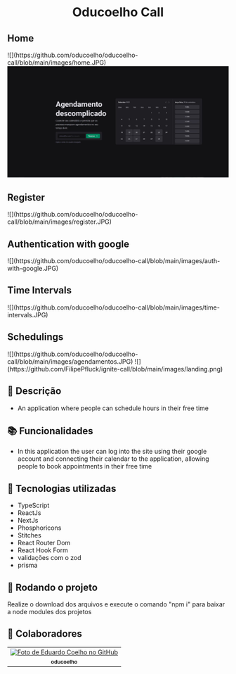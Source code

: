 <h1 align="center">Oducoelho Call</h1>

<h2>Home</h2>
![](https://github.com/oducoelho/oducoelho-call/blob/main/images/home.JPG)
<img src="https://github.com/oducoelho/oducoelho-call/blob/main/images/home.JPG"/>
<h2>Register</h2>
![](https://github.com/oducoelho/oducoelho-call/blob/main/images/register.JPG)
<h2>Authentication with google</h2>
![](https://github.com/oducoelho/oducoelho-call/blob/main/images/auth-with-google.JPG)
<h2>Time Intervals</h2>
![](https://github.com/oducoelho/oducoelho-call/blob/main/images/time-intervals.JPG)
<h2>Schedulings</h2>
![](https://github.com/oducoelho/oducoelho-call/blob/main/images/agendamentos.JPG)
![](https://github.com/FilipePfluck/ignite-call/blob/main/images/landing.png)


## :memo: Descrição
* An application where people can schedule hours in their free time
## :books: Funcionalidades
* In this application the user can log into the site using their google account and connecting their calendar to the application, allowing people to book appointments in their free time

## :wrench: Tecnologias utilizadas
* TypeScript
* ReactJs
* NextJs
* Phosphoricons
* Stitches
* React Router Dom
* React Hook Form
* validações com o zod
* prisma
     
## :rocket: Rodando o projeto
Realize o download dos arquivos e execute o comando "npm i" para baixar a node modules dos projetos

## :handshake: Colaboradores
<table>
  <tr>
    <td align="center">
      <a href="http://github.com/oducoelho">
        <img src="https://avatars.githubusercontent.com/u/104034703?v=4" width="100px;" alt="Foto de Eduardo Coelho no GitHub"/><br>
        <sub>
          <b>oducoelho</b>
        </sub>
      </a>
    </td>
  </tr>
</table>

